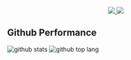 <p align="center">
  <a href="https://www.linkedin.com/in/irsyadulibad/">
    <img src="https://img.shields.io/badge/-irsyadulibad-blue?style=for-the-badge&logo=Linkedin&logoColor=00AEFF&labelColor=black&color=black">
  </a>
  <a href="mailto:ahmadirsyadulibad7@gmail.com">
    <img src="https://img.shields.io/badge/ahmadirsyadulibad7@gmail.com-0078D4?style=for-the-badge&logo=Gmail&logoColor=00AEFF&labelColor=black&color=black">
  </a>
</p>

## Github Performance
![github stats](https://github-readme-stats.vercel.app/api?username=irsyadulibad&show_icons=true&theme=tokyonight)
![github top lang](https://github-readme-stats.vercel.app/api/top-langs/?username=irsyadulibad&layout=compact&theme=tokyonight&langs_count=8)
